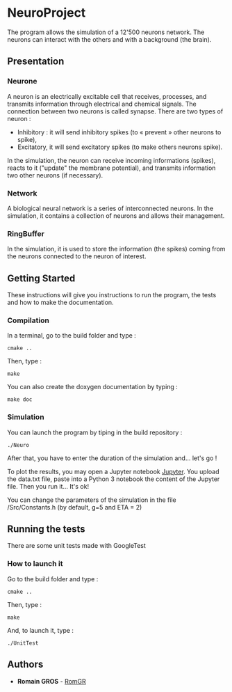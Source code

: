 # NeuroProject

The program allows the simulation of a 12'500 neurons network. The neurons can interact with the others and with a background (the brain).



## Presentation

### Neurone

A neuron is an electrically excitable cell that receives, processes, and transmits information through electrical and chemical signals. The connection between two neurons is called synapse. There are two types of neuron :
- Inhibitory : it will send inhibitory spikes (to « prevent » other neurons to spike),
- Excitatory, it will send excitatory spikes (to make others neurons spike). 

In the simulation, the neuron can receive incoming informations (spikes), reacts to it ("update" the membrane potential), and transmits information two other neurons (if necessary).


### Network

A biological neural network is a series of interconnected neurons. In the simulation, it contains a collection of neurons and allows their management.


### RingBuffer

In the simulation, it is used to store the information (the spikes) coming from the neurons connected to the neuron of interest.



## Getting Started

These instructions will give you instructions to run the program, the tests and how to make the documentation.


### Compilation

In a terminal, go to the build folder and type :

```
cmake ..
```

Then, type :

```
make
```

You can also create the doxygen documentation by typing :
```
make doc 
```

### Simulation

You can launch the program by tiping in the build repository : 

```
./Neuro
```

After that, you have to enter the duration of the simulation and... let's go !

To plot the results, you may open a Jupyter notebook [Jupyter](https://try.jupyter.org/). You upload the data.txt file, paste into a Python 3 notebook the content of the Jupyter file. Then you run it... It's ok!

You can change the parameters of the simulation in the file /Src/Constants.h (by default, g=5 and ETA = 2)


## Running the tests

There are some unit tests made with GoogleTest

### How to launch it 

Go to the build folder and type : 

```
cmake ..
```

Then, type :

```
make
```

And, to launch it, type :

```
./UnitTest
```



## Authors

* **Romain GROS** - [RomGR](https://c4science.ch/p/RomGR/)

